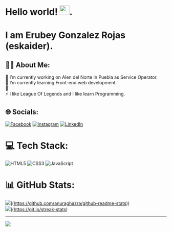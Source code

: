 # Hello world! <img src="https://raw.githubusercontent.com/debdutgoswami/debdutgoswami/master/assets/gifs/Hi.gif" width="30px">.
# I am Erubey Gonzalez Rojas (eskaider). 
## 👨‍💻 About Me:
🔭 I’m currently working on Alen del Norte in Puebla as Service Operator.<br>🌱 I’m currently learning Front-end web development.<br>💬 <br>⚡ I like League Of Legends and I like learn Programming.


## 🌐 Socials:
[![Facebook](https://img.shields.io/badge/Facebook-%231877F2.svg?logo=Facebook&logoColor=white)](https://facebook.com/https://www.facebook.com/eru1212) [![Instagram](https://img.shields.io/badge/Instagram-%23E4405F.svg?logo=Instagram&logoColor=white)](https://instagram.com/https://www.instagram.com/eru.gr/) [![LinkedIn](https://img.shields.io/badge/LinkedIn-%230077B5.svg?logo=linkedin&logoColor=white)](https://linkedin.com/in/www.linkedin.com/in/erubeygonzalez)

# 💻 Tech Stack:
![HTML5](https://img.shields.io/badge/html5-%23E34F26.svg?style=for-the-badge&logo=html5&logoColor=white) ![CSS3](https://img.shields.io/badge/css3-%231572B6.svg?style=for-the-badge&logo=css3&logoColor=white) ![JavaScript](https://img.shields.io/badge/javascript-%23323330.svg?style=for-the-badge&logo=javascript&logoColor=%23F7DF1E) 
# 📊 GitHub Stats:
![](https://github-readme-stats.vercel.app/api?username=eskaider)](https://github.com/anuraghazra/github-readme-stats))<br/>
![](https://github-readme-streak-stats.herokuapp.com?user=eskaider&theme=dark&hide_border=true&locale=es)](https://git.io/streak-stats)<br/>

---
[![](https://visitcount.itsvg.in/api?id=DaveOval&icon=5&color=0)](https://visitcount.itsvg.in)
